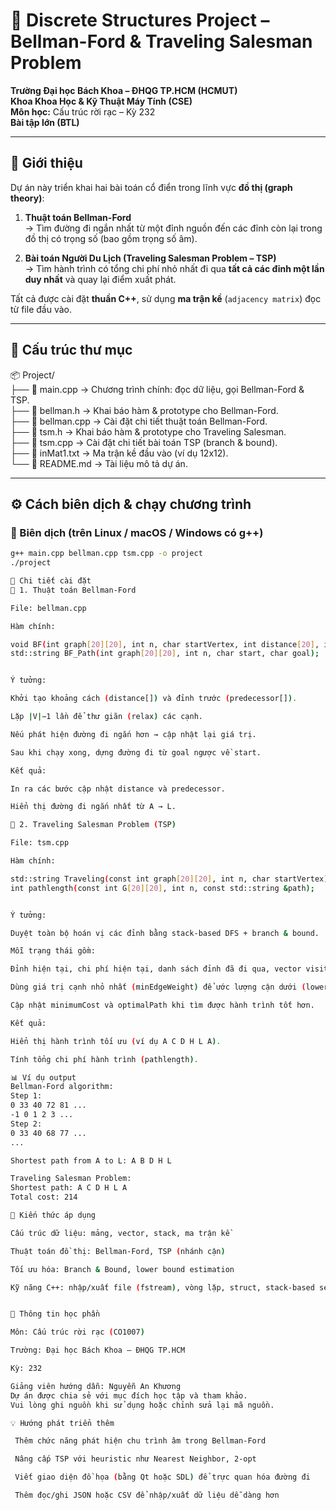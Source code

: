 # 🚀 Discrete Structures Project – Bellman-Ford & Traveling Salesman Problem

**Trường Đại học Bách Khoa – ĐHQG TP.HCM (HCMUT)**  
**Khoa Khoa Học & Kỹ Thuật Máy Tính (CSE)**  
**Môn học:** Cấu trúc rời rạc – Kỳ 232  
**Bài tập lớn (BTL)**  

---

## 📘 Giới thiệu

Dự án này triển khai hai bài toán cổ điển trong lĩnh vực **đồ thị (graph theory)**:

1. **Thuật toán Bellman-Ford**  
   → Tìm đường đi ngắn nhất từ một đỉnh nguồn đến các đỉnh còn lại trong đồ thị có trọng số (bao gồm trọng số âm).

2. **Bài toán Người Du Lịch (Traveling Salesman Problem – TSP)**  
   → Tìm hành trình có tổng chi phí nhỏ nhất đi qua **tất cả các đỉnh một lần duy nhất** và quay lại điểm xuất phát.

Tất cả được cài đặt **thuần C++**, sử dụng **ma trận kề** (`adjacency matrix`) đọc từ file đầu vào.

---

## 📂 Cấu trúc thư mục
📦 Project/  
├── 📄 main.cpp → Chương trình chính: đọc dữ liệu, gọi Bellman-Ford & TSP.  
├── 📄 bellman.h → Khai báo hàm & prototype cho Bellman-Ford.  
├── 📄 bellman.cpp → Cài đặt chi tiết thuật toán Bellman-Ford.  
├── 📄 tsm.h → Khai báo hàm & prototype cho Traveling Salesman.  
├── 📄 tsm.cpp → Cài đặt chi tiết bài toán TSP (branch & bound).  
├── 📄 inMat1.txt → Ma trận kề đầu vào (ví dụ 12x12).  
└── 📄 README.md → Tài liệu mô tả dự án.  


---

## ⚙️ Cách biên dịch & chạy chương trình

### 🔧 Biên dịch (trên Linux / macOS / Windows có g++)

```bash
g++ main.cpp bellman.cpp tsm.cpp -o project
./project

🧩 Chi tiết cài đặt
🔹 1. Thuật toán Bellman-Ford

File: bellman.cpp

Hàm chính:

void BF(int graph[20][20], int n, char startVertex, int distance[20], int predecessor[20]);
std::string BF_Path(int graph[20][20], int n, char start, char goal);


Ý tưởng:

Khởi tạo khoảng cách (distance[]) và đỉnh trước (predecessor[]).

Lặp |V|−1 lần để thư giãn (relax) các cạnh.

Nếu phát hiện đường đi ngắn hơn → cập nhật lại giá trị.

Sau khi chạy xong, dựng đường đi từ goal ngược về start.

Kết quả:

In ra các bước cập nhật distance và predecessor.

Hiển thị đường đi ngắn nhất từ A → L.

🔹 2. Traveling Salesman Problem (TSP)

File: tsm.cpp

Hàm chính:

std::string Traveling(const int graph[20][20], int n, char startVertex);
int pathlength(const int G[20][20], int n, const std::string &path);


Ý tưởng:

Duyệt toàn bộ hoán vị các đỉnh bằng stack-based DFS + branch & bound.

Mỗi trạng thái gồm:

Đỉnh hiện tại, chi phí hiện tại, danh sách đỉnh đã đi qua, vector visited[].

Dùng giá trị cạnh nhỏ nhất (minEdgeWeight) để ước lượng cận dưới (lower bound).

Cập nhật minimumCost và optimalPath khi tìm được hành trình tốt hơn.

Kết quả:

Hiển thị hành trình tối ưu (ví dụ A C D H L A).

Tính tổng chi phí hành trình (pathlength).

📊 Ví dụ output
Bellman-Ford algorithm:
Step 1:
0 33 40 72 81 ...
-1 0 1 2 3 ...
Step 2:
0 33 40 68 77 ...
...

Shortest path from A to L: A B D H L

Traveling Salesman Problem:
Shortest path: A C D H L A
Total cost: 214

🧠 Kiến thức áp dụng

Cấu trúc dữ liệu: mảng, vector, stack, ma trận kề

Thuật toán đồ thị: Bellman-Ford, TSP (nhánh cận)

Tối ưu hóa: Branch & Bound, lower bound estimation

Kỹ năng C++: nhập/xuất file (fstream), vòng lặp, struct, stack-based search


🏫 Thông tin học phần

Môn: Cấu trúc rời rạc (CO1007)

Trường: Đại học Bách Khoa – ĐHQG TP.HCM

Kỳ: 232

Giảng viên hướng dẫn: Nguyễn An Khương
Dự án được chia sẻ với mục đích học tập và tham khảo.
Vui lòng ghi nguồn khi sử dụng hoặc chỉnh sửa lại mã nguồn.

💡 Hướng phát triển thêm

 Thêm chức năng phát hiện chu trình âm trong Bellman-Ford

 Nâng cấp TSP với heuristic như Nearest Neighbor, 2-opt

 Viết giao diện đồ họa (bằng Qt hoặc SDL) để trực quan hóa đường đi

 Thêm đọc/ghi JSON hoặc CSV để nhập/xuất dữ liệu dễ dàng hơn

